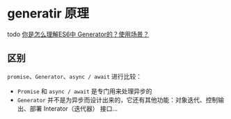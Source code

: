 # generatir 原理

todo
[你是怎么理解ES6中 Generator的？使用场景？](https://vue3js.cn/interview/es6/generator.html#%E4%B8%80%E3%80%81%E4%BB%8B%E7%BB%8D)

## 区别

`promise`、`Generator`、`async / await` 进行比较：

- `Promise` 和 `async / await` 是专门用来处理异步的
- `Generator` 并不是为异步而设计出来的，它还有其他功能：对象迭代、控制输出、部署 Interator（迭代器） 接口...
  

